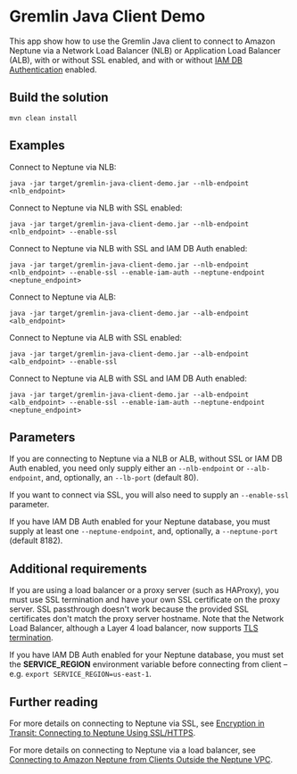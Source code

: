 # Gremlin Java Client Demo

This app show how to use the Gremlin Java client to connect to Amazon Neptune via a Network Load Balancer (NLB) or Application Load Balancer (ALB), with or without SSL enabled, and with or without [IAM DB Authentication](https://docs.aws.amazon.com/neptune/latest/userguide/iam-auth.html) enabled.

## Build the solution
```
mvn clean install
```

## Examples

Connect to Neptune via NLB:

```
java -jar target/gremlin-java-client-demo.jar --nlb-endpoint <nlb_endpoint>
```

Connect to Neptune via NLB with SSL enabled:

```
java -jar target/gremlin-java-client-demo.jar --nlb-endpoint <nlb_endpoint> --enable-ssl
```

Connect to Neptune via NLB with SSL and IAM DB Auth enabled:

```
java -jar target/gremlin-java-client-demo.jar --nlb-endpoint <nlb_endpoint> --enable-ssl --enable-iam-auth --neptune-endpoint <neptune_endpoint>
```

Connect to Neptune via ALB:

```
java -jar target/gremlin-java-client-demo.jar --alb-endpoint <alb_endpoint>
```

Connect to Neptune via ALB with SSL enabled:

```
java -jar target/gremlin-java-client-demo.jar --alb-endpoint <alb_endpoint> --enable-ssl
```

Connect to Neptune via ALB with SSL and IAM DB Auth enabled:

```
java -jar target/gremlin-java-client-demo.jar --alb-endpoint <alb_endpoint> --enable-ssl --enable-iam-auth --neptune-endpoint <neptune_endpoint>
```

## Parameters

If you are connecting to Neptune via a NLB or ALB, without SSL or IAM DB Auth enabled, you need only supply either an `--nlb-endpoint` or `--alb-endpoint`, and, optionally, an `--lb-port` (default 80).

If you want to connect via SSL, you will also need to supply an `--enable-ssl` parameter.

If you have IAM DB Auth enabled for your Neptune database, you must supply at least one `--neptune-endpoint`, and, optionally, a `--neptune-port` (default 8182).

## Additional requirements

If you are using a load balancer or a proxy server (such as HAProxy), you must use SSL termination and have your own SSL certificate on the proxy server. SSL passthrough doesn't work because the provided SSL certificates don't match the proxy server hostname. Note that the Network Load Balancer, although a Layer 4 load balancer, now supports [TLS termination](https://aws.amazon.com/blogs/aws/new-tls-termination-for-network-load-balancers/).

If you have IAM DB Auth enabled for your Neptune database, you must set the **SERVICE_REGION** environment variable before connecting from client – e.g. `export SERVICE_REGION=us-east-1`.

## Further reading

For more details on connecting to Neptune via SSL, see [Encryption in Transit: Connecting to Neptune Using SSL/HTTPS](https://docs.aws.amazon.com/neptune/latest/userguide/security-ssl.html).

For more details on connecting to Neptune via a load balancer, see [Connecting to Amazon Neptune from Clients Outside the Neptune VPC](https://github.com/aws-samples/aws-dbs-refarch-graph/tree/master/src/connecting-using-a-load-balancer).